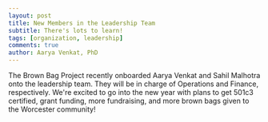 ```yaml
---
layout: post
title: New Members in the Leadership Team
subtitle: There's lots to learn!
tags: [organization, leadership]
comments: true
author: Aarya Venkat, PhD
---
```


The Brown Bag Project recently onboarded Aarya Venkat and Sahil Malhotra onto the leadership team. They will be in charge of Operations and Finance, respectively. We're excited to go into the new year with plans to get 501c3 certified, grant funding, more fundraising, and more brown bags given to the Worcester community!
